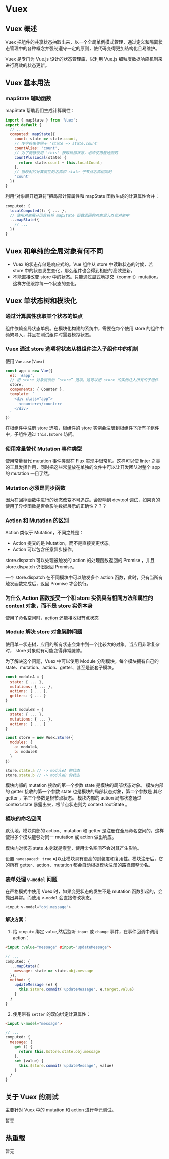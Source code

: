 # Vuex

## Vuex 概述
Vuex 把组件的共享状态抽取出来，以一个全局单例模式管理，通过定义和隔离状态管理中的各种概念并强制遵守一定的原则，使代码变得更加结构化且易维护。

Vuex 是专门为 Vue.js 设计的状态管理库，以利用 Vue.js 细粒度数据响应机制来进行高效的状态更新。

## Vuex 基本用法

### mapState 辅助函数

mapState 帮助我们生成计算属性：
```JavaScript
import { mapState } from 'Vuex';
export default {
  // ...
  computed: mapState({
    count: state => state.count,
    // 传字符串等同于 'state => state.count'
    countAlias: 'count',
    // 为了能够使用 'this' 获取局部状态，必须使用普通函数
    countPlusLocal(state) {
      return state.count + this.localCount;
    },
    // 当映射的计算属性的名称和 state 子节点名称相同时
    'count'
  })
}
```
利用“对象展开运算符”把局部计算属性和 mapState 函数生成的计算属性合并：
```JavaScript
computed: {
  localComputed(): { ... },
  // 使用对象展开运算符将 mapState 函数返回的对象混入外部对象中
  ...mapState({
    // ...
  })
}
```

## Vuex 和单纯的全局对象有何不同
- Vuex 的状态存储是响应式的。Vue 组件从 store 中读取状态的时候，若 store 中的状态发生变化，那么组件也会得到相应的高效更新。
- 不能直接改变 store 中的状态。只能通过显式地提交（commit）mutation。这样方便跟踪每一个状态的变化。

## Vuex 单状态树和模块化

### 通过计算属性获取某个状态的缺点

组件依赖全局状态单例。在模块化构建的系统中，需要在每个使用 store 的组件中频繁导入，并且在测试组件时需要模拟状态。

### Vuex 通过 store 选项将状态从根组件注入子组件中的机制

使用 `Vue.use(Vuex)`
``` javascript
const app = new Vue({
  el: '#app',
  // 把 store 对象提供给 “store” 选项，这可以把 store 的实例注入所有的子组件
  store,
  components: { Counter },
  template: `
    <div class="app">
      <counter></counter>
    </div>
  `
})
```
在根组件中注册 store 选项，根组件的 store 实例会注册到根组件下所有子组件中，子组件通过 `this.$store` 访问。

### 使用常量替代 Mutation 事件类型

使用常量替代 mutation 事件类型在 Flux 实现中很常见。这样可以使 linter 之类的工具发挥作用，同时把这些常量放在单独的文件中可以让开发团队对整个 app 的 mutation 一目了然。

### Mutation 必须是同步函数

因为在回掉函数中进行的状态改变不可追踪。会影响到 devtool 调试，如果真的使用了异步函数是否会影响数据展示的正确性？？？

### Action 和 Mutation 的区别

Action 类似于 Mutation，不同之处是：
- Action 提交的是 Mutation，而不是直接变更状态。
- Action 可以包含任意异步操作。

store.dispatch 可以处理被触发的 action 的处理函数返回的 Promise ，并且 store.dispatch 仍旧返回 Promise。

一个 store.dispatch 在不同模块中可以触发多个 action 函数，此时，只有当所有触发函数完成后，返回 Promise 才会执行。

### 为什么 Action 函数接受一个和 store 实例具有相同方法和属性的 context 对象，而不是 store 实例本身

使用了命名空间时，action 还能接收根节点状态

### Module 解决 store 对象臃肿问题

使用单一状态树，应用的所有状态会集中到一个比较大的对象。当应用非常复杂时， store 对象就有可能变得非常臃肿。

为了解决这个问题，Vuex 中可以使用 Module 分割模块，每个模块拥有自己的 state、mutation、action、getter、甚至是嵌套子模块。

```javascript
const moduleA = {
  state: { ... },
  mutations: { ... },
  actions: { ... },
  getters: { ... }
}

const moduleB = {
  state: { ... },
  mutations: { ... },
  actions: { ... }
}

const store = new Vuex.Store({
  modules: {
    a: moduleA,
    b: moduleB
  }
})

store.state.a // -> moduleA 的状态
store.state.b // -> moduleB 的状态
```
模块内部的 mutation 接收的第一个参数 state 是模块的局部状态对象。
模块内部的 getter 接收的第一个参数 state 也是模块的局部状态对象，第二个参数是 其它 getter ，第三个参数是根节点状态。
模块内部的 action 局部状态通过 context.state 暴露出来，根节点状态则为 context.rootState 。

### 模块的命名空间

默认地，模块内部的 action、mutation 和 getter 是注册在全局命名空间的，这样使得多个模块能够对同一 mutation 或 action 做出响应。

模块内对状态 state 本身就是嵌套，使用命名空间不会对其产生影响。

设置 `namespaced: true` 可以让模块具有更高的封装度和复用性。模块注册后，它的所有 getter、action、mutation 都会自动根据模块注册的路径调整命名。

### 表单处理 `v-model` 问题

在严格模式中使用 Vuex 时，如果变更状态的发生不是 mutation 函数引起的，会抛出异常。而使用 `v-model` 会直接修改状态。

```javascript
<input v-model="obj.message">
```

#### 解决方案：

1. 给 `<input>` 绑定 `value`,然后监听 `input` 或 `change` 事件，在事件回调中调用 action：

```html
<input :value="message" @input="updateMessage">
```

```javascript
// ...
computed: {
  ...mapState({
    message: state => state.obj.message
  }),
  method: {
    updateMessage (e) {
      this.$store.commit('updateMessage', e.target.value)
    }
  }
}
```

2. 使用带有 `setter` 的双向绑定计算属性：

```html
<input v-model="message">
```

```javascript
// ...
computed: {
  message: {
    get () {
      return this.$store.state.obj.message
    },
    set (value) {
      this.$store.commit('updateMessage', value)
    }
  }
}
```

## 关于 Vuex 的测试

主要针对 Vuex 中的 mutation 和 action 进行单元测试。

暂无

## 热重载

暂无
